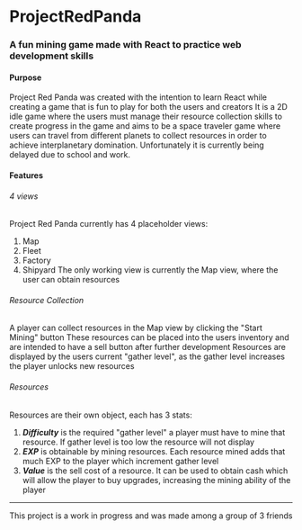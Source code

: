 # ProjectRedPanda
### A fun mining game made with React to practice web development skills
#### Purpose
Project Red Panda was created with the intention to learn React while creating a game that is fun to play for both the users and creators
It is a 2D idle game where the users must manage their resource collection skills to create progress in the game and aims to be a space traveler game where users can travel from different planets to collect resources in order to achieve interplanetary domination.
Unfortunately it is currently being delayed due to school and work. 
#### Features
###### 4 views
Project Red Panda currently has 4 placeholder views:
1. Map
2. Fleet
3. Factory
4. Shipyard
The only working view is currently the Map view, where the user can obtain resources

###### Resource Collection
A player can collect resources in the Map view by clicking the "Start Mining" button
These resources can be placed into the users inventory and are intended to have a sell button after further development
Resources are displayed by the users current "gather level", as the gather level increases the player unlocks new resources


###### Resources
Resources are their own object, each has 3 stats:
1. ***Difficulty*** is the required "gather level" a player must have to mine that resource. If gather level is too low the resource will not display
2. ***EXP*** is obtainable by mining resources. Each resource mined adds that much EXP to the player which increment gather level
3. ***Value*** is the sell cost of a resource. It can be used to obtain cash which will allow the player to buy upgrades, increasing the mining ability of the player

___


This project is a work in progress and was made among a group of 3 friends
